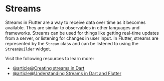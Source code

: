 # Streams

Streams in Flutter are a way to receive data over time as it becomes available. They are similar to observables in other languages and frameworks. Streams can be used for things like getting real-time updates from a server, or listening for changes in user input. In Flutter, streams are represented by the `Stream` class and can be listened to using the `StreamBuilder` widget.

Visit the following resources to learn more:

- [@article@Creating streams in Dart](https://dart.dev/articles/libraries/creating-streams)
- [@article@Understanding Streams in Dart and Flutter](https://medium.com/stackademic/understanding-streams-in-dart-and-flutter-0d153b559760)
